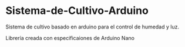 # Sistema-de-Cultivo-Arduino
Sistema de cultivo basado en arduino para el control de humedad y luz. 

Librería creada con especificaiones de Arduino Nano
